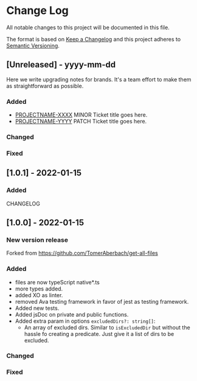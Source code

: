 
# Change Log
All notable changes to this project will be documented in this file.

The format is based on [Keep a Changelog](http://keepachangelog.com/)
and this project adheres to [Semantic Versioning](http://semver.org/).

## [Unreleased] - yyyy-mm-dd

Here we write upgrading notes for brands. It's a team effort to make them as
straightforward as possible.

### Added
- [PROJECTNAME-XXXX](http://tickets.projectname.com/browse/PROJECTNAME-XXXX)
  MINOR Ticket title goes here.
- [PROJECTNAME-YYYY](http://tickets.projectname.com/browse/PROJECTNAME-YYYY)
  PATCH Ticket title goes here.

### Changed

### Fixed


## [1.0.1] - 2022-01-15

### Added

CHANGELOG


## [1.0.0] - 2022-01-15

### New version release
Forked from https://github.com/TomerAberbach/get-all-files

### Added

* files are now typeScript native*.ts
* more types added.
* added XO as linter.
* removed Ava testing framework in favor of  jest as testing framework.
* Added new tests.
* Added jsDoc on private and public functions.
* Added extra param in options `excludedDirs?: string[]`:
   * An array of excluded dirs. Similar to `isExcludedDir` but without the hassle fo creating a
     predicate. Just give it a list of dirs to be excluded.

### Changed

### Fixed
